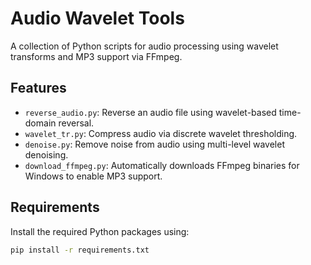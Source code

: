 # Audio Wavelet Tools

A collection of Python scripts for audio processing using wavelet transforms and MP3 support via FFmpeg.

## Features

- `reverse_audio.py`: Reverse an audio file using wavelet-based time-domain reversal.
- `wavelet_tr.py`: Compress audio via discrete wavelet thresholding.
- `denoise.py`: Remove noise from audio using multi-level wavelet denoising.
- `download_ffmpeg.py`: Automatically downloads FFmpeg binaries for Windows to enable MP3 support.

## Requirements

Install the required Python packages using:

```bash
pip install -r requirements.txt
